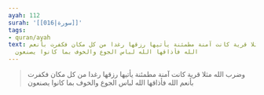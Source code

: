 ```yaml
---
ayah: 112
surah: '[[016|سورة]]'
tags:
- quran/ayah
text: وضرب الله مثلا قرية كانت آمنة مطمئنة يأتيها رزقها رغدا من كل مكان فكفرت بأنعم
  الله فأذاقها الله لباس الجوع والخوف بما كانوا يصنعون
---
```

> وضرب الله مثلا قرية كانت آمنة مطمئنة يأتيها رزقها رغدا من كل مكان فكفرت بأنعم الله فأذاقها الله لباس الجوع والخوف بما كانوا يصنعون
